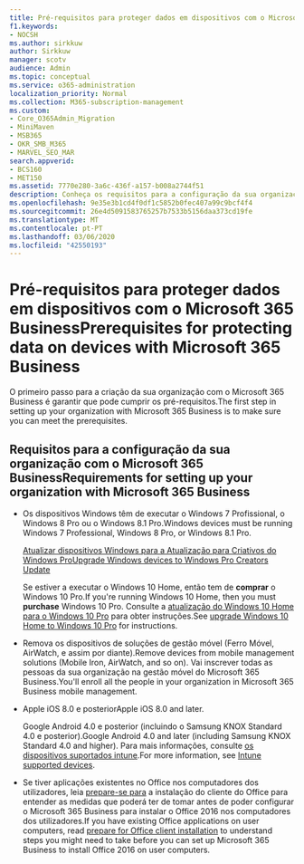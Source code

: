 ```yaml
---
title: Pré-requisitos para proteger dados em dispositivos com o Microsoft 365 Business
f1.keywords:
- NOCSH
ms.author: sirkkuw
author: Sirkkuw
manager: scotv
audience: Admin
ms.topic: conceptual
ms.service: o365-administration
localization_priority: Normal
ms.collection: M365-subscription-management
ms.custom:
- Core_O365Admin_Migration
- MiniMaven
- MSB365
- OKR_SMB_M365
- MARVEL_SEO_MAR
search.appverid:
- BCS160
- MET150
ms.assetid: 7770e280-3a6c-436f-a157-b008a2744f51
description: Conheça os requisitos para a configuração da sua organização com o Microsoft 365 Business e proteja os dados de trabalho dos dispositivos dos seus utilizadores.
ms.openlocfilehash: 9e35e3b1cd4f0df1c5852b0fec407a99c9bcf4f4
ms.sourcegitcommit: 26e4d5091583765257b7533b5156daa373cd19fe
ms.translationtype: MT
ms.contentlocale: pt-PT
ms.lasthandoff: 03/06/2020
ms.locfileid: "42550193"
---
```

# <a name="prerequisites-for-protecting-data-on-devices-with-microsoft-365-business"></a><span data-ttu-id="11dc9-103">Pré-requisitos para proteger dados em dispositivos com o Microsoft 365 Business</span><span class="sxs-lookup"><span data-stu-id="11dc9-103">Prerequisites for protecting data on devices with Microsoft 365 Business</span></span>

<span data-ttu-id="11dc9-104">O primeiro passo para a criação da sua organização com o Microsoft 365 Business é garantir que pode cumprir os pré-requisitos.</span><span class="sxs-lookup"><span data-stu-id="11dc9-104">The first step in setting up your organization with Microsoft 365 Business is to make sure you can meet the prerequisites.</span></span>
  
## <a name="requirements-for-setting-up-your-organization-with-microsoft-365-business"></a><span data-ttu-id="11dc9-105">Requisitos para a configuração da sua organização com o Microsoft 365 Business</span><span class="sxs-lookup"><span data-stu-id="11dc9-105">Requirements for setting up your organization with Microsoft 365 Business</span></span>

- <span data-ttu-id="11dc9-106">Os dispositivos Windows têm de executar o Windows 7 Profissional, o Windows 8 Pro ou o Windows 8.1 Pro.</span><span class="sxs-lookup"><span data-stu-id="11dc9-106">Windows devices must be running Windows 7 Professional, Windows 8 Pro, or Windows 8.1 Pro.</span></span>
    
    [<span data-ttu-id="11dc9-107">Atualizar dispositivos Windows para a Atualização para Criativos do Windows Pro</span><span class="sxs-lookup"><span data-stu-id="11dc9-107">Upgrade Windows devices to Windows Pro Creators Update</span></span>](upgrade-to-windows-pro-creators-update.md)
    
    <span data-ttu-id="11dc9-108">Se estiver a executar o Windows 10 Home, então tem de **comprar** o Windows 10 Pro.</span><span class="sxs-lookup"><span data-stu-id="11dc9-108">If you're running Windows 10 Home, then you must **purchase** Windows  10 Pro.</span></span> <span data-ttu-id="11dc9-109">Consulte a [atualização do Windows 10 Home para o Windows 10 Pro](https://support.office.com/article/0aee10c1-4d34-43ee-a325-579c6c2df90e?ui=en-US&rs=en-US&ad=US) para obter instruções.</span><span class="sxs-lookup"><span data-stu-id="11dc9-109">See [upgrade Windows 10 Home to Windows 10 Pro](https://support.office.com/article/0aee10c1-4d34-43ee-a325-579c6c2df90e?ui=en-US&rs=en-US&ad=US) for instructions.</span></span> 
    
- <span data-ttu-id="11dc9-110">Remova os dispositivos de soluções de gestão móvel (Ferro Móvel, AirWatch, e assim por diante).</span><span class="sxs-lookup"><span data-stu-id="11dc9-110">Remove devices from mobile management solutions (Mobile Iron, AirWatch, and so on).</span></span> <span data-ttu-id="11dc9-111">Vai inscrever todas as pessoas da sua organização na gestão móvel do Microsoft 365 Business.</span><span class="sxs-lookup"><span data-stu-id="11dc9-111">You'll enroll all the people in your organization in Microsoft 365 Business mobile management.</span></span>
    
- <span data-ttu-id="11dc9-112">Apple iOS 8.0 e posterior</span><span class="sxs-lookup"><span data-stu-id="11dc9-112">Apple iOS 8.0 and later.</span></span>
    
    <span data-ttu-id="11dc9-113">Google Android 4.0 e posterior (incluindo o Samsung KNOX Standard 4.0 e posterior).</span><span class="sxs-lookup"><span data-stu-id="11dc9-113">Google Android 4.0 and later (including Samsung KNOX Standard 4.0 and higher).</span></span> <span data-ttu-id="11dc9-114">Para mais informações, consulte [os dispositivos suportados intune](https://go.microsoft.com/fwlink/p/?linkid=852307).</span><span class="sxs-lookup"><span data-stu-id="11dc9-114">For more information, see [Intune supported devices](https://go.microsoft.com/fwlink/p/?linkid=852307).</span></span>
    
- <span data-ttu-id="11dc9-115">Se tiver aplicações existentes no Office nos computadores dos utilizadores, leia [prepare-se para](prepare-for-office-client-deployment.md) a instalação do cliente do Office para entender as medidas que poderá ter de tomar antes de poder configurar o Microsoft 365 Business para instalar o Office 2016 nos computadores dos utilizadores.</span><span class="sxs-lookup"><span data-stu-id="11dc9-115">If you have existing Office applications on user computers, read [prepare for Office client installation](prepare-for-office-client-deployment.md) to understand steps you might need to take before you can set up Microsoft 365 Business to install Office 2016 on user computers.</span></span> 
